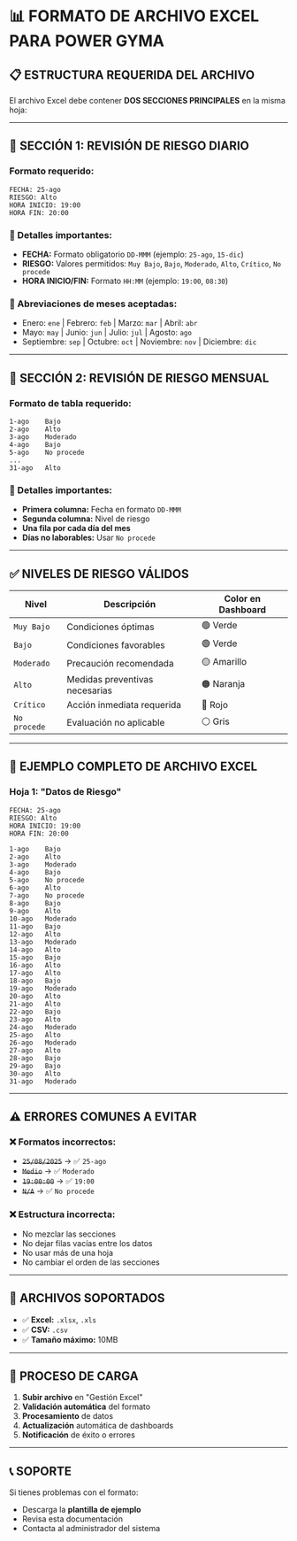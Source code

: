 # 📊 FORMATO DE ARCHIVO EXCEL PARA POWER GYMA

## 📋 **ESTRUCTURA REQUERIDA DEL ARCHIVO**

El archivo Excel debe contener **DOS SECCIONES PRINCIPALES** en la misma hoja:

---

## 🎯 **SECCIÓN 1: REVISIÓN DE RIESGO DIARIO**

### **Formato requerido:**
```
FECHA: 25-ago
RIESGO: Alto
HORA INICIO: 19:00
HORA FIN: 20:00
```

### **📝 Detalles importantes:**
- **FECHA:** Formato obligatorio `DD-MMM` (ejemplo: `25-ago`, `15-dic`)
- **RIESGO:** Valores permitidos: `Muy Bajo`, `Bajo`, `Moderado`, `Alto`, `Crítico`, `No procede`
- **HORA INICIO/FIN:** Formato `HH:MM` (ejemplo: `19:00`, `08:30`)

### **📅 Abreviaciones de meses aceptadas:**
- Enero: `ene` | Febrero: `feb` | Marzo: `mar` | Abril: `abr`
- Mayo: `may` | Junio: `jun` | Julio: `jul` | Agosto: `ago`
- Septiembre: `sep` | Octubre: `oct` | Noviembre: `nov` | Diciembre: `dic`

---

## 📅 **SECCIÓN 2: REVISIÓN DE RIESGO MENSUAL**

### **Formato de tabla requerido:**
```
1-ago    Bajo
2-ago    Alto
3-ago    Moderado
4-ago    Bajo
5-ago    No procede
...
31-ago   Alto
```

### **📝 Detalles importantes:**
- **Primera columna:** Fecha en formato `DD-MMM`
- **Segunda columna:** Nivel de riesgo
- **Una fila por cada día del mes**
- **Días no laborables:** Usar `No procede`

---

## ✅ **NIVELES DE RIESGO VÁLIDOS**

| Nivel | Descripción | Color en Dashboard |
|-------|-------------|-------------------|
| `Muy Bajo` | Condiciones óptimas | 🟢 Verde |
| `Bajo` | Condiciones favorables | 🟢 Verde |
| `Moderado` | Precaución recomendada | 🟡 Amarillo |
| `Alto` | Medidas preventivas necesarias | 🟠 Naranja |
| `Crítico` | Acción inmediata requerida | 🔴 Rojo |
| `No procede` | Evaluación no aplicable | ⚪ Gris |

---

## 📄 **EJEMPLO COMPLETO DE ARCHIVO EXCEL**

### **Hoja 1: "Datos de Riesgo"**

```
FECHA: 25-ago
RIESGO: Alto  
HORA INICIO: 19:00
HORA FIN: 20:00

1-ago    Bajo
2-ago    Alto
3-ago    Moderado
4-ago    Bajo
5-ago    No procede
6-ago    Alto
7-ago    No procede
8-ago    Bajo
9-ago    Alto
10-ago   Moderado
11-ago   Bajo
12-ago   Alto
13-ago   Moderado
14-ago   Alto
15-ago   Bajo
16-ago   Alto
17-ago   Alto
18-ago   Bajo
19-ago   Moderado
20-ago   Alto
21-ago   Alto
22-ago   Bajo
23-ago   Alto
24-ago   Moderado
25-ago   Alto
26-ago   Moderado
27-ago   Alto
28-ago   Bajo
29-ago   Bajo
30-ago   Alto
31-ago   Moderado
```

---

## ⚠️ **ERRORES COMUNES A EVITAR**

### **❌ Formatos incorrectos:**
- ~~`25/08/2025`~~ → ✅ `25-ago`
- ~~`Medio`~~ → ✅ `Moderado`
- ~~`19:00:00`~~ → ✅ `19:00`
- ~~`N/A`~~ → ✅ `No procede`

### **❌ Estructura incorrecta:**
- No mezclar las secciones
- No dejar filas vacías entre los datos
- No usar más de una hoja
- No cambiar el orden de las secciones

---

## 📁 **ARCHIVOS SOPORTADOS**

- ✅ **Excel:** `.xlsx`, `.xls`
- ✅ **CSV:** `.csv`
- ✅ **Tamaño máximo:** 10MB

---

## 🔄 **PROCESO DE CARGA**

1. **Subir archivo** en "Gestión Excel"
2. **Validación automática** del formato
3. **Procesamiento** de datos
4. **Actualización** automática de dashboards
5. **Notificación** de éxito o errores

---

## 📞 **SOPORTE**

Si tienes problemas con el formato:
- Descarga la **plantilla de ejemplo**
- Revisa esta documentación
- Contacta al administrador del sistema
